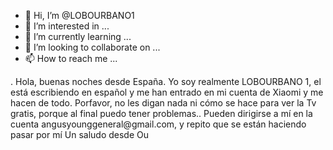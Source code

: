 - 👋 Hi, I’m @LOBOURBANO1
- 👀 I’m interested in ...
- 🌱 I’m currently learning ...
- 💞️ I’m looking to collaborate on ...
- 📫 How to reach me ...

<!---
LOBOURBANO1/LOBOURBANO1 is a ✨ special ✨ repository because its `README.md` (this file) appears on your GitHub profile.
You can click the Preview link to take a look at your changes.
--->. Hola, buenas noches desde España. Yo soy realmente LOBOURBANO 1, el está escribiendo en español y me han entrado en mi cuenta de Xiaomi y me hacen de todo. Porfavor, no les digan nada ni cómo se hace para ver la Tv gratis, porque al final puedo tener problemas.. Pueden dirigirse a mí en la cuenta angusyounggeneral@gmail.com, y repito que se están haciendo pasar por mí Un saludo desde Ou 
